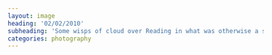 ```yaml
---
layout: image
heading: '02/02/2010'
subheading: 'Some wisps of cloud over Reading in what was otherwise a surprisingly nice day'
categories: photography
---
```

